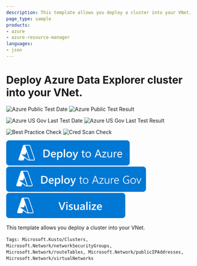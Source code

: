 ```yaml
---
description: This template allows you deploy a cluster into your VNet.
page_type: sample
products:
- azure
- azure-resource-manager
languages:
- json
---
```

# Deploy Azure Data Explorer cluster into your VNet.

![Azure Public Test Date](https://azurequickstartsservice.blob.core.windows.net/badges/quickstarts/microsoft.kusto/kusto-vnet/PublicLastTestDate.svg)
![Azure Public Test Result](https://azurequickstartsservice.blob.core.windows.net/badges/quickstarts/microsoft.kusto/kusto-vnet/PublicDeployment.svg)

![Azure US Gov Last Test Date](https://azurequickstartsservice.blob.core.windows.net/badges/quickstarts/microsoft.kusto/kusto-vnet/FairfaxLastTestDate.svg)
![Azure US Gov Last Test Result](https://azurequickstartsservice.blob.core.windows.net/badges/quickstarts/microsoft.kusto/kusto-vnet/FairfaxDeployment.svg)

![Best Practice Check](https://azurequickstartsservice.blob.core.windows.net/badges/quickstarts/microsoft.kusto/kusto-vnet/BestPracticeResult.svg)
![Cred Scan Check](https://azurequickstartsservice.blob.core.windows.net/badges/quickstarts/microsoft.kusto/kusto-vnet/CredScanResult.svg)

[![Deploy To Azure](https://raw.githubusercontent.com/Azure/azure-quickstart-templates/master/1-CONTRIBUTION-GUIDE/images/deploytoazure.svg?sanitize=true)](https://portal.azure.com/#create/Microsoft.Template/uri/https%3A%2F%2Fraw.githubusercontent.com%2FAzure%2Fazure-quickstart-templates%2Fmaster%2Fquickstarts%2Fmicrosoft.kusto%2Fkusto-vnet%2Fazuredeploy.json)
[![Deploy To Azure US Gov](https://raw.githubusercontent.com/Azure/azure-quickstart-templates/master/1-CONTRIBUTION-GUIDE/images/deploytoazuregov.svg?sanitize=true)](https://portal.azure.us/#create/Microsoft.Template/uri/https%3A%2F%2Fraw.githubusercontent.com%2FAzure%2Fazure-quickstart-templates%2Fmaster%2Fquickstarts%2Fmicrosoft.kusto%2Fkusto-vnet%2Fazuredeploy.json)
[![Visualize](https://raw.githubusercontent.com/Azure/azure-quickstart-templates/master/1-CONTRIBUTION-GUIDE/images/visualizebutton.svg?sanitize=true)](http://armviz.io/#/?load=https%3A%2F%2Fraw.githubusercontent.com%2FAzure%2Fazure-quickstart-templates%2Fmaster%2Fquickstarts%2Fmicrosoft.kusto%2Fkusto-vnet%2Fazuredeploy.json)

This template allows you deploy a cluster into your VNet.

`Tags: Microsoft.Kusto/Clusters, Microsoft.Network/networkSecurityGroups, Microsoft.Network/routeTables, Microsoft.Network/publicIPAddresses, Microsoft.Network/virtualNetworks`
